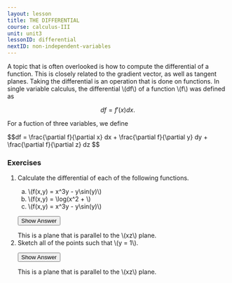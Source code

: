 ```yaml
---
layout: lesson
title: THE DIFFERENTIAL
course: calculus-III
unit: unit3
lessonID: differential
nextID: non-independent-variables
---
```


A topic that is often overlooked is how to compute the differential of a function. This is closely related to the gradient vector, as well as tangent planes. Taking the differential is an operation that is done on functions. In single variable calculus, the differential \\(df\\) of a function \\(f\\) was defined as 

$$df = f'(x) dx.$$

For a fuction of three variables, we define

<div class="result"> 
$$df = \frac{\partial f}{\partial x} dx + \frac{\partial f}{\partial y} dy + \frac{\partial f}{\partial z} dz $$
</div>

### Exercises

<ol>
<li> <div> Calculate the differential of each of the following functions.
<ol type = "a">
<li> \(f(x,y) = x^3y - y\sin(y)\) </li>
<li> \(f(x,y) = \log(x^2 + \) </li>
<li> \(f(x,y) = x^3y - y\sin(y)\) </li>
</ol>
</div>

<button onclick="myFunction('answer2')" class="answerButton">Show Answer</button>
<div  id="answer2" class="answer">
This is a plane that is parallel to the \(xz\) plane. 
</div> </li>
<li> <div> Sketch all of the points such that \(y = 1\). </div>

<button onclick="myFunction('answer2')" class="answerButton">Show Answer</button>
<div  id="answer2" class="answer">
This is a plane that is parallel to the \(xz\) plane. 
</div> </li>
</ol>
